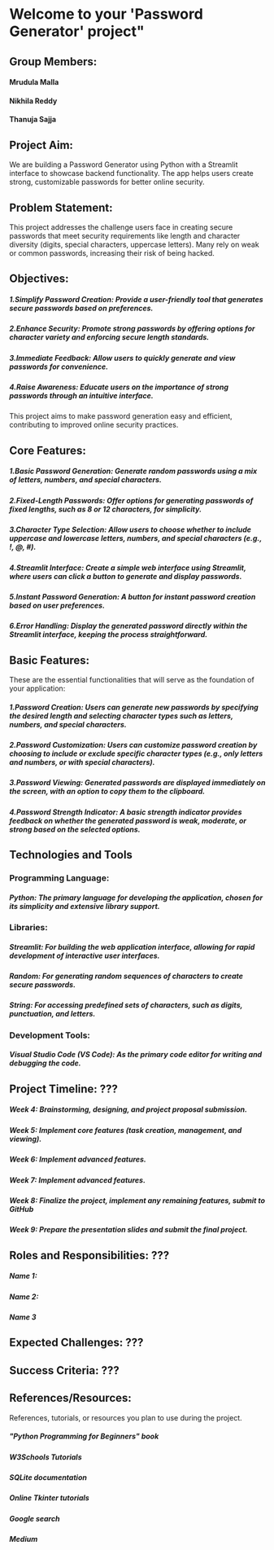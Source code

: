 # Welcome to your 'Password Generator' project"

## Group Members:
#### Mrudula Malla
#### Nikhila Reddy
#### Thanuja Sajja

## Project Aim: 
We are building a Password Generator using Python with a Streamlit interface to showcase backend functionality. The app helps users create strong, customizable passwords for better online security.

## Problem Statement:
This project addresses the challenge users face in creating secure passwords that meet security requirements like length and character diversity (digits, special characters, uppercase letters). Many rely on weak or common passwords, increasing their risk of being hacked.

## Objectives:

##### 1.Simplify Password Creation: Provide a user-friendly tool that generates secure passwords based on preferences.

##### 2.Enhance Security: Promote strong passwords by offering options for character variety and enforcing secure length standards.

##### 3.Immediate Feedback: Allow users to quickly generate and view passwords for convenience.

##### 4.Raise Awareness: Educate users on the importance of strong passwords through an intuitive interface.

This project aims to make password generation easy and efficient, contributing to improved online security practices.

## Core Features:

##### 1.Basic Password Generation: Generate random passwords using a mix of letters, numbers, and special characters.

##### 2.Fixed-Length Passwords: Offer options for generating passwords of fixed lengths, such as 8 or 12 characters, for simplicity.

##### 3.Character Type Selection: Allow users to choose whether to include uppercase and lowercase letters, numbers, and special characters (e.g., !, @, #).

##### 4.Streamlit Interface: Create a simple web interface using Streamlit, where users can click a button to generate and display passwords.

##### 5.Instant Password Generation: A button for instant password creation based on user preferences.

##### 6.Error Handling: Display the generated password directly within the Streamlit interface, keeping the process straightforward.

## Basic Features:
These are the essential functionalities that will serve as the foundation of your application:

##### 1.Password Creation: Users can generate new passwords by specifying the desired length and selecting character types such as letters, numbers, and special characters.

##### 2.Password Customization: Users can customize password creation by choosing to include or exclude specific character types (e.g., only letters and numbers, or with special characters).

##### 3.Password Viewing: Generated passwords are displayed immediately on the screen, with an option to copy them to the clipboard.

##### 4.Password Strength Indicator: A basic strength indicator provides feedback on whether the generated password is weak, moderate, or strong based on the selected options.

## Technologies and Tools
### Programming Language:
##### Python: The primary language for developing the application, chosen for its simplicity and extensive library support.

### Libraries:
##### Streamlit: For building the web application interface, allowing for rapid development of interactive user interfaces.

##### Random: For generating random sequences of characters to create secure passwords.

##### String: For accessing predefined sets of characters, such as digits, punctuation, and letters.

### Development Tools:
##### Visual Studio Code (VS Code): As the primary code editor for writing and debugging the code.

## Project Timeline: ???
##### Week 4: Brainstorming, designing, and project proposal submission.
##### Week 5: Implement core features (task creation, management, and viewing).
##### Week 6: Implement advanced features.
##### Week 7: Implement advanced features.
##### Week 8: Finalize the project, implement any remaining features, submit to GitHub
##### Week 9: Prepare the presentation slides and submit the final project.

## Roles and Responsibilities: ???
##### Name 1: 
##### Name 2: 
##### Name 3


## Expected Challenges: ???



## Success Criteria: ???



## References/Resources:
References, tutorials, or resources you plan to use during the project.
##### "Python Programming for Beginners" book
##### W3Schools Tutorials
##### SQLite documentation
##### Online Tkinter tutorials
##### Google search 
##### Medium
